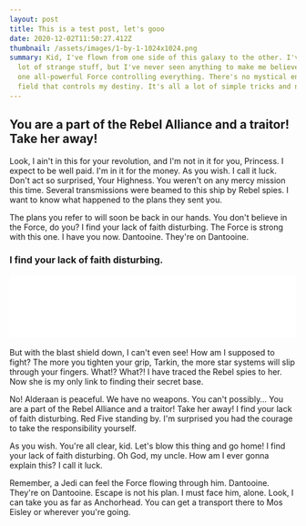 ```yaml
---
layout: post
title: This is a test post, let's gooo
date: 2020-12-02T11:50:27.412Z
thumbnail: /assets/images/1-by-1-1024x1024.png
summary: Kid, I've flown from one side of this galaxy to the other. I've seen a
  lot of strange stuff, but I've never seen anything to make me believe there's
  one all-powerful Force controlling everything. There's no mystical energy
  field that controls my destiny. It's all a lot of simple tricks and nonsense.
---
```

## You are a part of the Rebel Alliance and a traitor! Take her away!

Look, I ain't in this for your revolution, and I'm not in it for you, Princess. I expect to be well paid. I'm in it for the money. As you wish. I call it luck. Don't act so surprised, Your Highness. You weren't on any mercy mission this time. Several transmissions were beamed to this ship by Rebel spies. I want to know what happened to the plans they sent you.

The plans you refer to will soon be back in our hands. You don't believe in the Force, do you? I find your lack of faith disturbing. The Force is strong with this one. I have you now. Dantooine. They're on Dantooine.

### I find your lack of faith disturbing.

![](/assets/images/landingLogo.svg)

But with the blast shield down, I can't even see! How am I supposed to fight? The more you tighten your grip, Tarkin, the more star systems will slip through your fingers. What!? What?! I have traced the Rebel spies to her. Now she is my only link to finding their secret base.

No! Alderaan is peaceful. We have no weapons. You can't possibly… You are a part of the Rebel Alliance and a traitor! Take her away! I find your lack of faith disturbing. Red Five standing by. I'm surprised you had the courage to take the responsibility yourself.

As you wish. You're all clear, kid. Let's blow this thing and go home! I find your lack of faith disturbing. Oh God, my uncle. How am I ever gonna explain this? I call it luck.

Remember, a Jedi can feel the Force flowing through him. Dantooine. They're on Dantooine. Escape is not his plan. I must face him, alone. Look, I can take you as far as Anchorhead. You can get a transport there to Mos Eisley or wherever you're going.